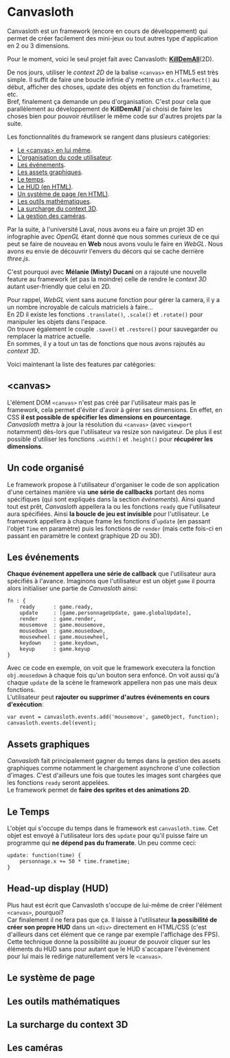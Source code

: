 Canvasloth
==========

Canvasloth est un framework (encore en cours de développement) qui permet de créer facilement des mini-jeux ou tout autres type d'application en 2 ou 3 dimensions.

Pour le moment, voici le seul projet fait avec Canvasloth: **[KillDemAll](http://mr21.fr/KillDemAll/)**(2D).

De nos jours, utiliser le *context 2D* de la balise `<canvas>` en
HTML5 est très simple. Il suffit de faire une boucle infinie d'y mettre un `ctx.clearRect()` au début, afficher des choses, update des objets en fonction du frametime, etc.  
Bref, finalement ça demande un peu d'organisation.
C'est pour cela que parallèlement au développement de **KillDemAll** j'ai choisi de faire les choses bien pour pouvoir réutiliser le même code sur d'autres projets par la suite.

Les fonctionnalités du framework se rangent dans plusieurs catégories:
* [Le &lt;canvas&gt; en lui même](#canvas).
* [L'organisation du code utilisateur](#un-code-organis%C3%A9).
* [Les événements](#les-%C3%A9v%C3%A9nements).
* [Les assets graphiques](#assets-graphiques).
* [Le temps](#le-temps).
* [Le HUD (en HTML)](#head-up-display-hud).
* [Un système de page (en HTML)](#le-syst%C3%A8me-de-page).
* [Les outils mathématiques](#les-outils-math%C3%A9matiques).
* [La surcharge du context 3D](#la-surcharge-du-context-3d).
* [La gestion des caméras](#les-cam%C3%A9ras).

Par la suite, à l'université Laval, nous avons eu a faire un projet 3D en infographie avec *OpenGL* étant donné que nous sommes curieux de ce qui peut se faire de nouveau en **Web** nous avons voulu le faire en *WebGL*. Nous avons eu envie de découvrir l'envers du décors qui se cache derrière *three.js*.  

C'est pourquoi avec **Mélanie (Misty) Ducani** on a rajouté une nouvelle feature au framework (et pas la moindre) celle de rendre le *context 3D* autant user-friendly que celui en 2D.

Pour rappel, *WebGL* vient sans aucune fonction pour gérer la camera, il y a un nombre incroyable de calculs matriciels à faire...  
En 2D il existe les fonctions `.translate()`, `.scale()` et `.rotate()` pour manipuler les objets dans l'espace.  
On trouve également le couple `.save()` et `.restore()` pour sauvegarder ou remplacer la matrice actuelle.  
En sommes, il y a tout un tas de fonctions que nous avons rajoutés au *context 3D*.

Voici maintenant la liste des features par catégories:

&lt;canvas&gt;
--------------
L'élément DOM `<canvas>` n'est pas créé par l'utilisateur mais pas le framework, cela permet d'éviter d'avoir à gérer ses dimensions. En effet, en CSS **il est possible de spécifier les dimensions en pourcentage**. *Canvasloth* mettra à jour la résolution du `<canvas>` (avec `viewport` notamment) dès-lors que l'utilisateur va resize son navigateur. De plus il est possible d'utiliser les fonctions `.width()` et `.height()` pour **récupérer les dimensions**.

Un code organisé
----------------
Le framework propose à l'utilisateur d'organiser le code de son application d'une certaines manière via **une série de callbacks** portant des noms spécifiques (qui sont expliqués dans la section *événements*). Ainsi quand tout est prêt, *Canvasloth* appellera la ou les fonctions `ready` que l'utilisateur aura spécifiées. Ainsi **la boucle de jeu est invisible** pour l'utilisateur. Le framework appellera à chaque frame les fonctions d'`update` (en passant l'objet `Time` en paramètre) puis les fonctions de `render` (mais cette fois-ci en passant en paramètre le context graphique 2D ou 3D).

Les événements
--------------
**Chaque événement appellera une série de callback** que l'utilisateur aura spécifiés à l'avance.
Imaginons que l'utilisateur est un objet `game` il pourra alors initialiser une partie de *Canvasloth* ainsi:

    fn : {
        ready      : game.ready,
        update     : [game.personnageUpdate, game.globalUpdate],
        render     : game.render,
        mousemove  : game.mousemove,
        mousedown  : game.mousedown,
        mousewheel : game.mousewheel,
        keydown    : game.keydown,
        keyup      : game.keyup
    }

Avec ce code en exemple, on voit que le framework executera la fonction `obj.mousedown` à chaque fois qu'un bouton sera enfoncé. On voit aussi qu'à chaque `update` de la scène le framework appellera non pas une mais deux fonctions.  
L'utilisateur peut **rajouter ou supprimer d'autres événements en cours d'exécution**:  

    var event = canvasloth.events.add('mousemove', gameObject, function);
    canvasloth.events.del(event);

Assets graphiques
-----------------
*Canvasloth* fait principalement gagner du temps dans la gestion des assets graphiques comme notamment le chargement asynchrone d'une collection d'images.
C'est d'ailleurs une fois que toutes les images sont chargées que les fonctions `ready` seront appelées.  
Le framework permet de **faire des sprites et des animations 2D**.

Le Temps
--------
L'objet qui s'occupe du temps dans le framework est `canvasloth.time`. Cet objet est envoyé à l'utilisateur lors des `update` pour qu'il puisse faire un programme qui **ne dépend pas du framerate**.
Un peu comme ceci:

    update: function(time) {
        personnage.x += 50 * time.frametime;
    }

Head-up display (HUD)
---------------------
Plus haut est écrit que Canvasloth s'occupe de lui-même de créer l'élément `<canvas>`, pourquoi?  
Car finalement il ne fera pas que ça. Il laisse à l'utilisateur **la possibilité de créer son propre HUD** dans un `<div>` directement en HTML/CSS (c'est d'ailleurs dans cet élément que ce range par exemple l'affichage des FPS).  
Cette technique donne la possibilité au joueur de pouvoir cliquer sur les éléments du HUD sans pour autant que le HUD s'accapare l'événement pour lui mais le redirige naturellement vers le `<canvas>`.

Le système de page
------------------


Les outils mathématiques
------------------------


La surcharge du context 3D
--------------------------


Les caméras
-----------




